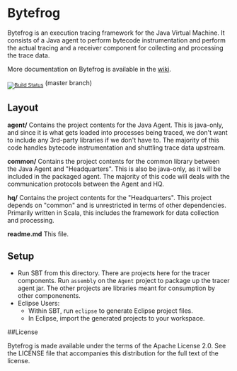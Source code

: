 # Bytefrog

Bytefrog is an execution tracing framework for the Java Virtual Machine. It consists of a Java agent to perform bytecode instrumentation and perform the actual tracing and a receiver component for collecting and processing the trace data.

More documentation on Bytefrog is available in the [wiki](//github.com/secdec/bytefrog/wiki).

<sub>[![Build Status](https://travis-ci.org/secdec/bytefrog.svg?branch=master)](https://travis-ci.org/secdec/bytefrog)</sub> (master branch)

## Layout

**agent/**
Contains the project contents for the Java Agent. This is java-only, and since it is what gets loaded into processes being traced, we don't want to include any 3rd-party libraries if we don't have to. The majority of this code handles bytecode instrumentation and shuttling trace data upstream.

**common/**
Contains the project contents for the common library between the Java Agent and "Headquarters". This is also be java-only, as it will be included in the packaged agent. The majority of this code will deals with the communication protocols between the Agent and HQ.

**hq/**
Contains the project contents for the "Headquarters". This project depends on "common" and is unrestricted in terms of other dependencies. Primarily written in Scala, this includes the framework for data collection and processing.

**readme.md**
This file.

## Setup

 - Run SBT from this directory. There are projects here for the tracer components. Run `assembly` on the `Agent` project to package up the tracer agent jar. The other projects are libraries meant for consumption by other componenents.
 - Eclipse Users:
   - Within SBT, run `eclipse` to generate Eclipse project files.
   - In Eclipse, import the generated projects to your workspace.

##License

Bytefrog is made available under the terms of the Apache License 2.0. See the LICENSE file that accompanies this distribution for the full text of the license.
